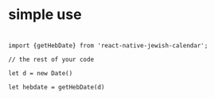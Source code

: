 # simple use

# 


`import {getHebDate} from 'react-native-jewish-calendar';`

`// the rest of your code`

`let d = new Date()`

`let hebdate = getHebDate(d)`

